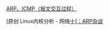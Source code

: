 [ARP、ICMP（报文交互过程）](https://blog.51cto.com/u_14437350/2476952)

[原创                   Linux内核分析 - 网络[十\]：ARP杂谈                       ](https://blog.csdn.net/qy532846454/article/details/6890884)
